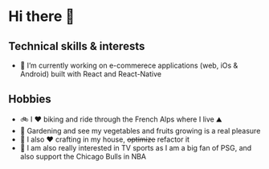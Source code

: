 # Hi there 👋

## Technical skills & interests

- 🔭 I’m currently working on e-commerece applications (web, iOs & Android) built with React and React-Native

## Hobbies
- 🚲 I ❤️ biking and ride through the French Alps where I live ⛰️
- 🌱 Gardening and see my vegetables and fruits growing is a real pleasure
- 🧰 I also ❤️ crafting in my house, ~~optimize~~ refactor it
- 🏀 I am also really interested in TV sports as I am a big fan of PSG, and also support the Chicago Bulls in NBA    
